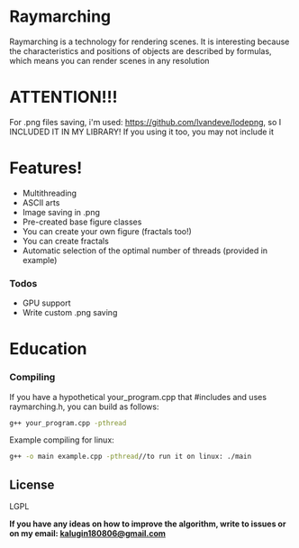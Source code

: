 # Raymarching
Raymarching is a technology for rendering scenes. It is interesting because the characteristics and positions of objects are described by formulas, which means you can render scenes in any resolution

# ATTENTION!!! 
For .png files saving, i'm used: https://github.com/lvandeve/lodepng, so I INCLUDED IT IN MY LIBRARY! If you using it too, you may not include it

# Features!

  - Multithreading
  - ASCII arts
  - Image saving in .png
  - Pre-created base figure classes
  - You can create your own figure (fractals too!)
  - You can create fractals
  - Automatic selection of the optimal number of threads (provided in example)
  
### Todos

  - GPU support
  - Write custom .png saving

# Education
### Compiling
If you have a hypothetical your_program.cpp that #includes and uses raymarching.h, you can build as follows:
```sh
g++ your_program.cpp -pthread
```
Example compiling for linux:
```sh
g++ -o main example.cpp -pthread//to run it on linux: ./main
```

License
----

LGPL


**If you have any ideas on how to improve the algorithm, write to issues or on my email: kalugin180806@gmail.com**
